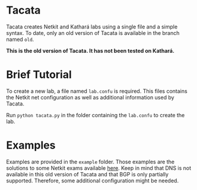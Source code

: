 # Tacata

Tacata creates Netkit and Kathará labs using a single file and a simple syntax.
To date, only an old version of Tacata is available in the branch named `old`.

**This is the old version of Tacata. It has not been tested on Kathará.**

# Brief Tutorial

To create a new lab, a file named `lab.confu` is required. This files contains
the Netkit net configuration as well as additional information used by Tacata.

Run `python tacata.py` in the folder containing the `lab.confu` to create the lab.

# Examples

Examples are provided in the `example` folder. Those examples are the solutions to
some Netkit exams available [here](http://wiki.netkit.org/index.php/Labs_Exams).
Keep in mind that DNS is not available in this old version of Tacata and that
BGP is only partially supported. Therefore, some additional configuration might
be needed.